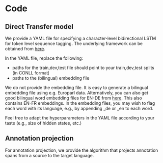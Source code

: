 # Code

## Direct Transfer model

We provide a YAML file for specifying a character-level bidirectional LSTM for token level sequence tagging. The underlying framework can be obtained from [here](https://github.com/UKPLab/thesis2018-tk_mtl_sequence_tagging).

In the YAML file, replace the following:

* paths for the train,dev,test file should point to your train,dev,test splits (in CONLL format)
* paths to the (bilingual) embedding file

We do not provide the embedding file. It is easy to generate a bilingual embedding file using e.g. Europarl data. Alternatively, you can also get good bilingual word embedding files for EN-DE from [here](https://github.com/UKPLab/arxiv2018-xling-sentence-embeddings). This also contains EN-FR embeddings. In the embedding files, you may wish to flag each word with its language, e.g., by appending _de or _en to each word.

Feel free to adapt the hyperparameters in the YAML file according to your taste (e.g., size of hidden states, etc.)

## Annotation projection

For annotation projection, we provide the algorithm that projects annotation spans from a source to the target language. 
